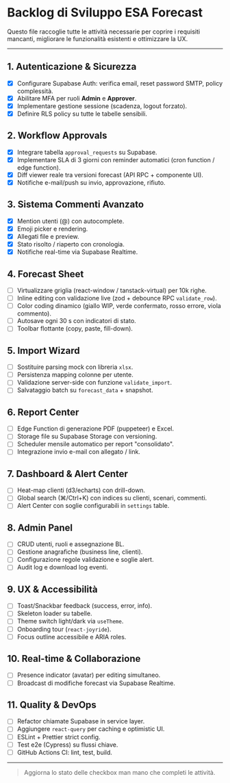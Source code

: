 # Backlog di Sviluppo ESA Forecast

Questo file raccoglie tutte le attività necessarie per coprire i requisiti mancanti, migliorare le funzionalità esistenti e ottimizzare la UX.

---

## 1. Autenticazione & Sicurezza
- [x] Configurare Supabase Auth: verifica email, reset password SMTP, policy complessità.
- [x] Abilitare MFA per ruoli **Admin** e **Approver**.
- [x] Implementare gestione sessione (scadenza, logout forzato).
- [x] Definire RLS policy su tutte le tabelle sensibili.

## 2. Workflow Approvals
- [x] Integrare tabella `approval_requests` su Supabase.
- [x] Implementare SLA di 3 giorni con reminder automatici (cron function / edge function).
- [x] Diff viewer reale tra versioni forecast (API RPC + componente UI).
- [x] Notifiche e-mail/push su invio, approvazione, rifiuto.

## 3. Sistema Commenti Avanzato
- [x] Mention utenti (@) con autocomplete.
- [x] Emoji picker e rendering.
- [x] Allegati file e preview.
- [x] Stato risolto / riaperto con cronologia.
- [x] Notifiche real-time via Supabase Realtime.

## 4. Forecast Sheet
- [ ] Virtualizzare griglia (react-window / tanstack-virtual) per 10k righe.
- [ ] Inline editing con validazione live (zod + debounce RPC `validate_row`).
- [ ] Color coding dinamico (giallo WIP, verde confermato, rosso errore, viola commento).
- [ ] Autosave ogni 30 s con indicatori di stato.
- [ ] Toolbar flottante (copy, paste, fill-down).

## 5. Import Wizard
- [ ] Sostituire parsing mock con libreria `xlsx`.
- [ ] Persistenza mapping colonne per utente.
- [ ] Validazione server-side con funzione `validate_import`.
- [ ] Salvataggio batch su `forecast_data` + snapshot.

## 6. Report Center
- [ ] Edge Function di generazione PDF (puppeteer) e Excel.
- [ ] Storage file su Supabase Storage con versioning.
- [ ] Scheduler mensile automatico per report "consolidato".
- [ ] Integrazione invio e-mail con allegato / link.

## 7. Dashboard & Alert Center
- [ ] Heat-map clienti (d3/echarts) con drill-down.
- [ ] Global search (⌘/Ctrl+K) con indices su clienti, scenari, commenti.
- [ ] Alert Center con soglie configurabili in `settings` table.

## 8. Admin Panel
- [ ] CRUD utenti, ruoli e assegnazione BL.
- [ ] Gestione anagrafiche (business line, clienti).
- [ ] Configurazione regole validazione e soglie alert.
- [ ] Audit log e download log eventi.

## 9. UX & Accessibilità
- [ ] Toast/Snackbar feedback (success, error, info).
- [ ] Skeleton loader su tabelle.
- [ ] Theme switch light/dark via `useTheme`.
- [ ] Onboarding tour (`react-joyride`).
- [ ] Focus outline accessibile e ARIA roles.

## 10. Real-time & Collaborazione
- [ ] Presence indicator (avatar) per editing simultaneo.
- [ ] Broadcast di modifiche forecast via Supabase Realtime.

## 11. Quality & DevOps
- [ ] Refactor chiamate Supabase in service layer.
- [ ] Aggiungere `react-query` per caching e optimistic UI.
- [ ] ESLint + Prettier strict config.
- [ ] Test e2e (Cypress) su flussi chiave.
- [ ] GitHub Actions CI: lint, test, build.

---

> Aggiorna lo stato delle checkbox man mano che completi le attività.